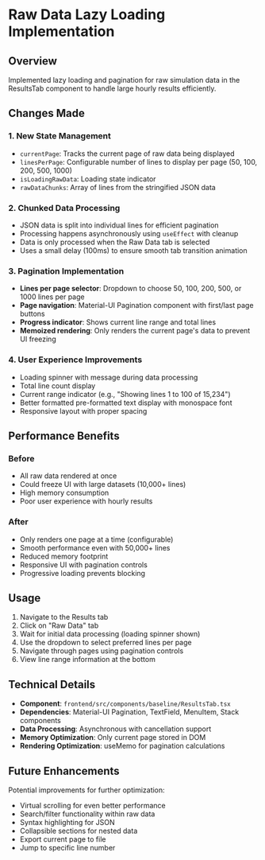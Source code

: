 # Raw Data Lazy Loading Implementation

## Overview
Implemented lazy loading and pagination for raw simulation data in the ResultsTab component to handle large hourly results efficiently.

## Changes Made

### 1. New State Management
- `currentPage`: Tracks the current page of raw data being displayed
- `linesPerPage`: Configurable number of lines to display per page (50, 100, 200, 500, 1000)
- `isLoadingRawData`: Loading state indicator
- `rawDataChunks`: Array of lines from the stringified JSON data

### 2. Chunked Data Processing
- JSON data is split into individual lines for efficient pagination
- Processing happens asynchronously using `useEffect` with cleanup
- Data is only processed when the Raw Data tab is selected
- Uses a small delay (100ms) to ensure smooth tab transition animation

### 3. Pagination Implementation
- **Lines per page selector**: Dropdown to choose 50, 100, 200, 500, or 1000 lines per page
- **Page navigation**: Material-UI Pagination component with first/last page buttons
- **Progress indicator**: Shows current line range and total lines
- **Memoized rendering**: Only renders the current page's data to prevent UI freezing

### 4. User Experience Improvements
- Loading spinner with message during data processing
- Total line count display
- Current range indicator (e.g., "Showing lines 1 to 100 of 15,234")
- Better formatted pre-formatted text display with monospace font
- Responsive layout with proper spacing

## Performance Benefits

### Before
- All raw data rendered at once
- Could freeze UI with large datasets (10,000+ lines)
- High memory consumption
- Poor user experience with hourly results

### After
- Only renders one page at a time (configurable)
- Smooth performance even with 50,000+ lines
- Reduced memory footprint
- Responsive UI with pagination controls
- Progressive loading prevents blocking

## Usage

1. Navigate to the Results tab
2. Click on "Raw Data" tab
3. Wait for initial data processing (loading spinner shown)
4. Use the dropdown to select preferred lines per page
5. Navigate through pages using pagination controls
6. View line range information at the bottom

## Technical Details

- **Component**: `frontend/src/components/baseline/ResultsTab.tsx`
- **Dependencies**: Material-UI Pagination, TextField, MenuItem, Stack components
- **Data Processing**: Asynchronous with cancellation support
- **Memory Optimization**: Only current page stored in DOM
- **Rendering Optimization**: useMemo for pagination calculations

## Future Enhancements

Potential improvements for further optimization:
- Virtual scrolling for even better performance
- Search/filter functionality within raw data
- Syntax highlighting for JSON
- Collapsible sections for nested data
- Export current page to file
- Jump to specific line number
